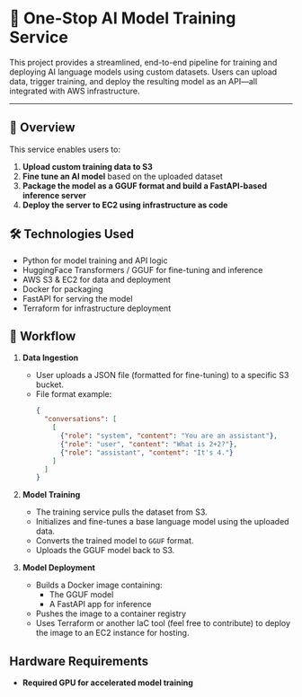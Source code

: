 # 🤖 One-Stop AI Model Training Service

This project provides a streamlined, end-to-end pipeline for training and deploying AI language models using custom datasets. Users can upload data, trigger training, and deploy the resulting model as an API—all integrated with AWS infrastructure.

---

## 📌 Overview

This service enables users to:

1. **Upload custom training data to S3**
2. **Fine tune an AI model** based on the uploaded dataset
3. **Package the model as a GGUF format and build a FastAPI-based inference server**
4. **Deploy the server to EC2 using infrastructure as code**

## 🛠 Technologies Used

- Python for model training and API logic
- HuggingFace Transformers / GGUF for fine-tuning and inference
- AWS S3 & EC2 for data and deployment
- Docker for packaging
- FastAPI for serving the model
- Terraform for infrastructure deployment

## 🔁 Workflow
1. **Data Ingestion**
    - User uploads a JSON file (formatted for fine-tuning) to a specific S3 bucket.
    - File format example:
      ```json
      {
        "conversations": [
          [
            {"role": "system", "content": "You are an assistant"},
            {"role": "user", "content": "What is 2+2?"},
            {"role": "assistant", "content": "It's 4."}
          ]
        ]
      }
      ```
      
2. **Model Training**
    - The training service pulls the dataset from S3.
    - Initializes and fine-tunes a base language model using the uploaded data.
    - Converts the trained model to `GGUF` format.
    - Uploads the GGUF model back to S3.

3. **Model Deployment**
    - Builds a Docker image containing:
        - The GGUF model
        - A FastAPI app for inference
    - Pushes the image to a container registry 
    - Uses Terraform or another IaC tool (feel free to contribute) to deploy the image to an EC2 instance for hosting.

## Hardware Requirements
- **Required GPU for accelerated model training**

